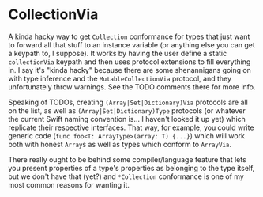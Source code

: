 # CollectionVia

A kinda hacky way to get `Collection` conformance for types that just want to forward all that stuff to an instance variable (or anything else you can get a keypath to, I suppose). It works by having the user define a static `collectionVia` keypath and then uses protocol extensions to fill everything in. I say it's "kinda hacky" because there are some shenannigans going on with type inference and the  `MutableCollectionVia` protocol, and they unfortunately throw warnings. See the TODO comments there for more info.

Speaking of TODOs, creating `(Array|Set|Dictionary)Via` protocols are all on the list, as well as `(Array|Set|Dictionary)Type` protocols (or whatever the current Swift naming convention is... I haven't looked it up yet) which replicate their respective interfaces. That way, for example, you could write generic code (`func foo<T: ArrayType>(array: T) {...}`) which will work both with honest `Array`s as well as types which conform to `ArrayVia`. 



There really ought to be behind some compiler/language feature that lets you present properties of a type's properties as belonging to the type itself, but we don't have that (yet?) and `*Collection` conformance is one of my most common reasons for wanting it.
